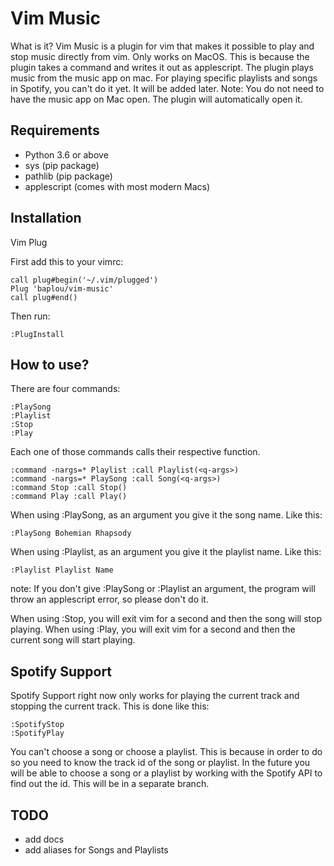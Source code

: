 # Vim Music
What is it? Vim Music is a plugin for vim that makes it possible to play and stop music directly from vim.
Only works on MacOS. This is because the plugin takes a command and writes it out as applescript.
The plugin plays music from the music app on mac. For playing specific playlists and songs in Spotify,
you can't do it yet. It will be added later. Note: You do not need to have the music app on Mac
open. The plugin will automatically open it.

## Requirements
* Python 3.6 or above
* sys (pip package)
* pathlib (pip package)
* applescript (comes with most modern Macs)

## Installation
Vim Plug

First add this to your vimrc:
```
call plug#begin('~/.vim/plugged')
Plug 'baplou/vim-music'
call plug#end()
```

Then run:
```
:PlugInstall
```

## How to use?
There are four commands:
```
:PlaySong
:Playlist
:Stop
:Play
```

Each one of those commands calls their respective function.
```vim
:command -nargs=* Playlist :call Playlist(<q-args>)
:command -nargs=* PlaySong :call Song(<q-args>)
:command Stop :call Stop()
:command Play :call Play()
```

When using :PlaySong, as an argument you give it the song name. Like this:
```
:PlaySong Bohemian Rhapsody
```

When using :Playlist, as an argument you give it the playlist name. Like this:
```
:Playlist Playlist Name
```

note: If you don't give :PlaySong or :Playlist an argument, the program will throw
an applescript error, so please don't do it.

When using :Stop, you will exit vim for a second and then the song will stop playing.
When using :Play, you will exit vim for a second and then the current song will start playing.

## Spotify Support
Spotify Support right now only works for playing the current track and stopping the 
current track. This is done like this:
```
:SpotifyStop
:SpotifyPlay
```

You can't choose a song or choose a playlist. This is because in order to do so
you need to know the track id of the song or playlist. In the future you will be able to
choose a song or a playlist by working with the Spotify API to find out the id. This will
be in a separate branch.

TODO
----
* add docs
* add aliases for Songs and Playlists
